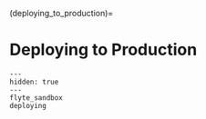 (deploying_to_production)=

# Deploying to Production

```{toctree}
---
hidden: true
---
flyte_sandbox
deploying
```
